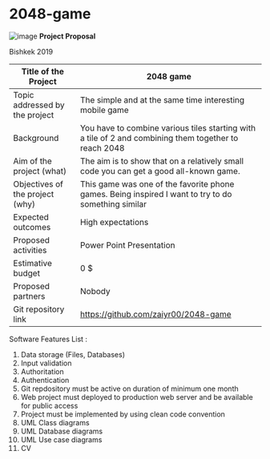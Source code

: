# 2048-game
![image](https://user-images.githubusercontent.com/44166990/56513684-0dd1f580-6555-11e9-8ac0-6466ed3238c2.png)
**Project Proposal**






Bishkek 2019

Title of the Project | 2048 game
-- | --
Topic addressed by the project | The simple and at the same time interesting mobile   game
Background | You have to combine various tiles starting with a   tile of 2 and combining them together to reach 2048
Aim of the project (what) | The aim is to show that on a relatively small code   you can get a good all-known game.
Objectives of the project (why) | This game was one of the favorite phone games. Being   inspired I want to try to do something similar
Expected outcomes | High expectations
Proposed activities | Power Point Presentation
Estimative budget | 0 $
Proposed partners | Nobody
Git repository link | https://github.com/zaiyr00/2048-game

Software Features List  :
1.	Data storage (Files, Databases)
2.	Input validation
3.	Authoritation
4.	Authentication
5.	Git repdository must be active on duration of minimum one month
6.	Web project must deployed to production web server and be available for public access
7.	Project must be implemented by using clean code convention
8.	UML Class diagrams
9.	UML Database diagrams
10.	UML Use case diagrams
11.	CV

